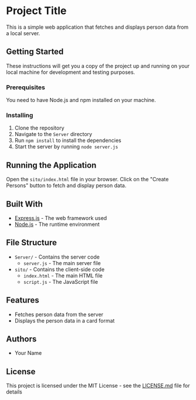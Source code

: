 # Project Title

This is a simple web application that fetches and displays person data from a local server.

## Getting Started

These instructions will get you a copy of the project up and running on your local machine for development and testing purposes.

### Prerequisites

You need to have Node.js and npm installed on your machine.

### Installing

1. Clone the repository
2. Navigate to the `Server` directory
3. Run `npm install` to install the dependencies
4. Start the server by running `node server.js`

## Running the Application

Open the `sito/index.html` file in your browser. Click on the "Create Persons" button to fetch and display person data.

## Built With

- [Express.js](https://expressjs.com/) - The web framework used
- [Node.js](https://nodejs.org/) - The runtime environment

## File Structure

- `Server/` - Contains the server code
  - `server.js` - The main server file
- `sito/` - Contains the client-side code
  - `index.html` - The main HTML file
  - `script.js` - The JavaScript file

## Features

- Fetches person data from the server
- Displays the person data in a card format

## Authors

- Your Name

## License

This project is licensed under the MIT License - see the [LICENSE.md](LICENSE.md) file for details
